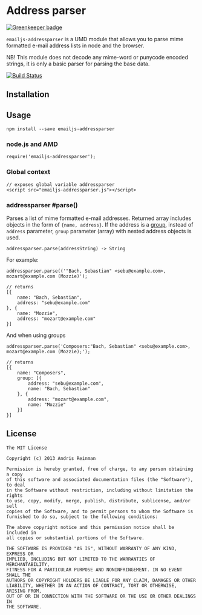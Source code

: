 # Address parser

[![Greenkeeper badge](https://badges.greenkeeper.io/emailjs/emailjs-addressparser.svg)](https://greenkeeper.io/)

`emailjs-addressparser` is a UMD module that allows you to parse mime formatted e-mail address lists in node and the browser.

NB! This module does not decode any mime-word or punycode encoded strings, it is only a basic parser for parsing the base data.

[![Build Status](https://travis-ci.org/emailjs/emailjs-addressparser.png?branch=master)](https://travis-ci.org/emailjs/emailjs-addressparser)

## Installation

## Usage

```
npm install --save emailjs-addressparser
```

### node.js and AMD

    require('emailjs-addressparser');

### Global context

    // exposes global variable addressparser
    <script src="emailjs-addressparser.js"></script>

### addressparser #parse()

Parses a list of mime formatted e-mail addresses. Returned array includes objects in the form of `{name, address}`. If the address is a [group](http://tools.ietf.org/html/rfc2822#appendix-A.1.3), instead of `address` parameter, `group` parameter (array) with nested address objects is used.

    addressparser.parse(addressString) -> String

For example:

    addressparser.parse(('"Bach, Sebastian" <sebu@example.com>, mozart@example.com (Mozzie)');

    // returns
    [{
        name: "Bach, Sebastian",
        address: "sebu@example.com"
    }, {
        name: "Mozzie",
        address: "mozart@example.com"
    }]

And when using groups

    addressparser.parse('Composers:"Bach, Sebastian" <sebu@example.com>, mozart@example.com (Mozzie);');

    // returns
    [{
        name: "Composers",
        group: [{
            address: "sebu@example.com",
            name: "Bach, Sebastian"
        }, {
            address: "mozart@example.com",
            name: "Mozzie"
        }]
    }]

## License

    The MIT License

    Copyright (c) 2013 Andris Reinman

    Permission is hereby granted, free of charge, to any person obtaining a copy
    of this software and associated documentation files (the "Software"), to deal
    in the Software without restriction, including without limitation the rights
    to use, copy, modify, merge, publish, distribute, sublicense, and/or sell
    copies of the Software, and to permit persons to whom the Software is
    furnished to do so, subject to the following conditions:

    The above copyright notice and this permission notice shall be included in
    all copies or substantial portions of the Software.

    THE SOFTWARE IS PROVIDED "AS IS", WITHOUT WARRANTY OF ANY KIND, EXPRESS OR
    IMPLIED, INCLUDING BUT NOT LIMITED TO THE WARRANTIES OF MERCHANTABILITY,
    FITNESS FOR A PARTICULAR PURPOSE AND NONINFRINGEMENT. IN NO EVENT SHALL THE
    AUTHORS OR COPYRIGHT HOLDERS BE LIABLE FOR ANY CLAIM, DAMAGES OR OTHER
    LIABILITY, WHETHER IN AN ACTION OF CONTRACT, TORT OR OTHERWISE, ARISING FROM,
    OUT OF OR IN CONNECTION WITH THE SOFTWARE OR THE USE OR OTHER DEALINGS IN
    THE SOFTWARE.
